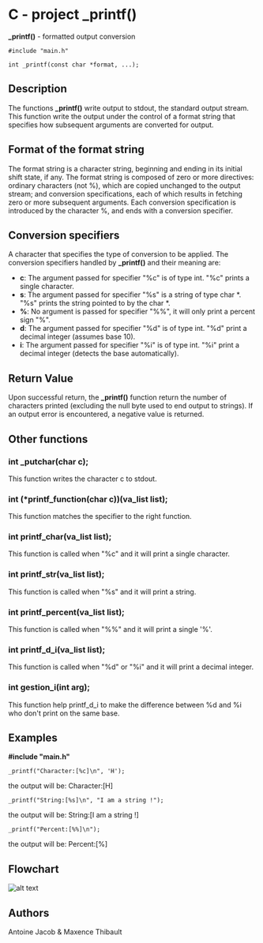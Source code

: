 # C - project _printf()

**_printf()** - formatted output conversion

```
#include "main.h"

int _printf(const char *format, ...);
```

## Description

The functions **_printf()** write output to stdout, the standard output stream.
This function write the output under the control of a format string that specifies how subsequent arguments are converted for output.

## Format of the format string

The format string is a character string, beginning and ending in its initial shift state, if any.  The format string is composed of zero or more directives: ordinary characters (not %), which are copied unchanged to the output stream; and conversion specifications, each of which results in fetching zero or more subsequent arguments.  Each conversion specification is introduced by the character %, and ends with a conversion specifier.

## Conversion specifiers

A character that specifies the type of conversion to be applied. The conversion specifiers handled by **_printf()** and their meaning are:
-  **c**: The argument passed for specifier "%c" is of type int. "%c" prints a single character.
-  **s**: The argument passed for specifier "%s" is a string of type char *. "%s" prints the string pointed to by the char *.
-  **%**: No argument is passed for specifier "%%", it will only print a percent sign "%".
-  **d**: The argument passed for specifier "%d" is of type int. "%d" print a decimal integer (assumes base 10).
-  **i**: The argument passed for specifier "%i" is of type int. "%i" print a decimal integer (detects the base automatically).

## Return Value

Upon successful return, the **_printf()** function return the number of characters printed (excluding the null byte used to end output to strings).
If an output error is encountered, a negative value is returned.

## Other functions

### int _putchar(char c);
This function writes the character c to stdout.

### int (*printf_function(char c))(va_list list);
This function matches the specifier to the right function.

### int printf_char(va_list list);
This function is called when "%c" and it will print a single character.

### int printf_str(va_list list);
This function is called when "%s" and it will print a string.

### int printf_percent(va_list list);
This function is called when "%%" and it will print a single '%'.

### int printf_d_i(va_list list);
This function is called when "%d" or "%i" and it will print a decimal integer.

### int gestion_i(int arg);
This function help printf_d_i to make the difference between %d and %i who don't print on the same base.

## Examples

**#include "main.h"**


```
_printf("Character:[%c]\n", 'H');
```
the output will be: Character:[H]

```
_printf("String:[%s]\n", "I am a string !");
```
the output will be: String:[I am a string !]

```
_printf("Percent:[%%]\n");
```
the output will be: Percent:[%]

## Flowchart

![alt text](https://slack-imgs.com/?c=1&o1=ro&url=https%3A%2F%2Fwww.figma.com%2Ffile%2FlJ7M94lHCArfuiAzSlbc1W%2Fthumbnail%3Fver%3Dthumbnails%2F73a5d2c8-6cf2-46c1-94e1-52d6466f0375)

## Authors

Antoine Jacob & Maxence Thibault